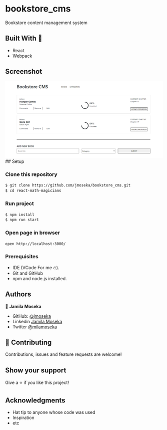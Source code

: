 # bookstore_cms

Bookstore content management system

## Built With 🔨

- React
- Webpack

## Screenshot
<img src="./src/assets/screenshot.PNG">
## Setup

### Clone this repository

```bash
$ git clone https://github.com/jmoseka/bookstore_cms.git
$ cd react-math-magicians
```

### Run project

```bash
$ npm install
$ npm run start
```

### Open page in browser
```bash
open http://localhost:3000/
```

### Prerequisites

- IDE (VCode For me 🔥).
- Git and GitHub
- npm and node.js installed.

## Authors


👤 **Jamila Moseka**

- GitHub: [@jmoseka](https://github.com/jmoseka)
- Linkedin [Jamila Moseka](https://www.linkedin.com/in/jamila-moseka/)
- Twitter [@milamoseka](https://twitter.com/milamoseka)

## 🤝 Contributing

Contributions, issues and feature requests are welcome!

## Show your support

Give a ⭐️ if you like this project!

## Acknowledgments

- Hat tip to anyone whose code was used
- Inspiration
- etc


